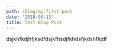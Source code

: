 ```yaml
---
path: /blog/my-first-post
date: '2018-06-13'
title: Test Blog Post
---
```

dsjkhfkdjhfjksdfdsjkfhsdjfkhdsfjkdshfkjdf
